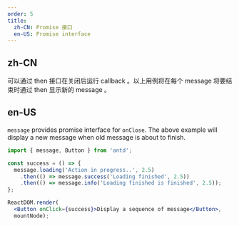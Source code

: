 ```yaml
---
order: 5
title:
  zh-CN: Promise 接口
  en-US: Promise interface
---
```


## zh-CN

可以通过 then 接口在关闭后运行 callback 。以上用例将在每个 message 将要结束时通过 then 显示新的 message 。

## en-US
`message` provides promise interface for `onClose`. The above example will display a new message when old message is about to finish.

````jsx
import { message, Button } from 'antd';

const success = () => {
  message.loading('Action in progress..', 2.5)
    .then(() => message.success('Loading finished', 2.5))
    .then(() => message.info('Loading finished is finished', 2.5));
};

ReactDOM.render(
  <Button onClick={success}>Display a sequence of message</Button>,
  mountNode);
````

